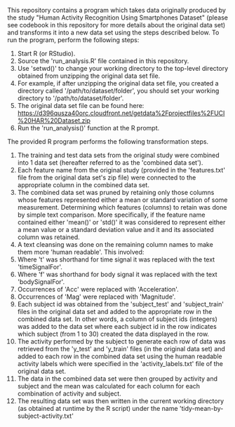 This repository contains a program which takes data originally produced by the study "Human Activity Recognition Using Smartphones Dataset" (please see codebook in this repository for more details about the original data set) and transforms it into a new data set using the steps described below.  To run the program, perform the following steps:

1.  Start R (or RStudio).
2.  Source the 'run_analysis.R' file contained in this repository.
3.  Use 'setwd()' to change your working directory to the top-level directory obtained from unzipping the original data set file.
  1.  For example, if after unzipping the original data set file, you created a directory called '/path/to/dataset/folder', you should set your working directory to '/path/to/dataset/folder'.
  2.  The original data set file can be found here:  https://d396qusza40orc.cloudfront.net/getdata%2Fprojectfiles%2FUCI%20HAR%20Dataset.zip
4.  Run the 'run_analysis()' function at the R prompt.  

The provided R program performs the following transformation steps.

1. The training and test data sets from the original study were combined into 1 data set (hereafter referred to as the 'combined data set').
2. Each feature name from the original study (provided in the 'features.txt' file from the original data set's zip file) were connected to the appropriate column in the combined data set.
3. The combined data set was pruned by retaining only those columns whose features represented either a mean or standard variation of some measurement.  Determining which features (columns) to retain was done by simple text comparison.  More specifically, if the feature name contained either 'mean()' or 'std()' it was considered to represent either a mean value or a standard deviation value and it and its associated column was retained.
4. A text cleansing was done on the remaining column names to make them more 'human readable'.  This involved:
  1. Where 't' was shorthand for time signal it was replaced with the text 'timeSignalFor'.
  2. Where 'f' was shorthand for body signal it was replaced with the text 'bodySignalFor'.
  3. Occurrences of 'Acc' were replaced with 'Acceleration'.
  4. Occurrences of 'Mag' were replaced with 'Magnitude'.
5. Each subject id was obtained from the 'subject_test' and 'subject_train' files in the original data set and added to the appropriate row in the combined data set.  In other words, a column of subject ids (integers) was added to the data set where each subject id in the row indicates which subject (from 1 to 30) created the data displayed in the row.
6. The activity performed by the subject to generate each row of data was retrieved from the 'y_test' and 'y_train' files (in the original data set) and added to each row in the combined data set using the human readable activity labels which were specified in the 'activity_labels.txt' file of the original data set.
7. The data in the combined data set were then grouped by activity and subject and the mean was calculated for each column for each combination of activity and subject.
8. The resulting data set was then written in the current working directory (as obtained at runtime by the R script) under the name 'tidy-mean-by-subject-activity.txt'
